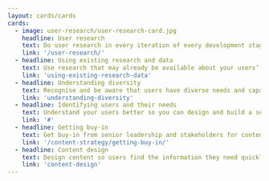 ```yaml
---
layout: cards/cards
cards:
  - image: user-research/user-research-card.jpg
    headline: User research
    text: Do user research in every iteration of every development stage.
    link: '/user-research/'
  - headline: Using existing research and data
    text: Use research that may already be available about your users’ needs.
    link: 'using-existing-research-data'
  - headline: Understanding diversity
    text: Recognise and be aware that users have diverse needs and capabilities.
    link: 'understanding-diversity'
  - headline: Identifying users and their needs
    text: Understand your users better so you can design and build a service that works well for them.
    link: '#'
  - headline: Getting buy-in
    text: Get buy-in from senior leadership and stakeholders for content improvement.
    link: '/content-strategy/getting-buy-in/'
  - headline: Content design
    text: Design content so users find the information they need quickly and easily.
    link: 'content-design'
---
```


